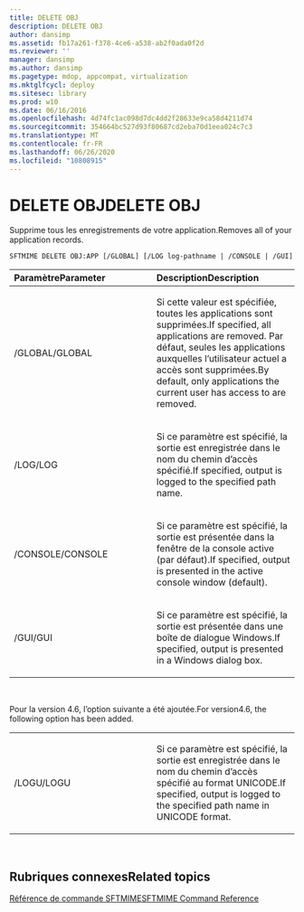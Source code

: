 ```yaml
---
title: DELETE OBJ
description: DELETE OBJ
author: dansimp
ms.assetid: fb17a261-f378-4ce6-a538-ab2f0ada0f2d
ms.reviewer: ''
manager: dansimp
ms.author: dansimp
ms.pagetype: mdop, appcompat, virtualization
ms.mktglfcycl: deploy
ms.sitesec: library
ms.prod: w10
ms.date: 06/16/2016
ms.openlocfilehash: 4d74fc1ac098d7dc4dd2f28633e9ca58d4211d74
ms.sourcegitcommit: 354664bc527d93f80687cd2eba70d1eea024c7c3
ms.translationtype: MT
ms.contentlocale: fr-FR
ms.lasthandoff: 06/26/2020
ms.locfileid: "10808915"
---
```

# <span data-ttu-id="35dbd-103">DELETE OBJ</span><span class="sxs-lookup"><span data-stu-id="35dbd-103">DELETE OBJ</span></span>


<span data-ttu-id="35dbd-104">Supprime tous les enregistrements de votre application.</span><span class="sxs-lookup"><span data-stu-id="35dbd-104">Removes all of your application records.</span></span>

`SFTMIME DELETE OBJ:APP [/GLOBAL] [/LOG log-pathname | /CONSOLE | /GUI]`

<table>
<colgroup>
<col width="50%" />
<col width="50%" />
</colgroup>
<thead>
<tr class="header">
<th align="left"><span data-ttu-id="35dbd-105">Paramètre</span><span class="sxs-lookup"><span data-stu-id="35dbd-105">Parameter</span></span></th>
<th align="left"><span data-ttu-id="35dbd-106">Description</span><span class="sxs-lookup"><span data-stu-id="35dbd-106">Description</span></span></th>
</tr>
</thead>
<tbody>
<tr class="odd">
<td align="left"><p><span data-ttu-id="35dbd-107">/GLOBAL</span><span class="sxs-lookup"><span data-stu-id="35dbd-107">/GLOBAL</span></span></p></td>
<td align="left"><p><span data-ttu-id="35dbd-108">Si cette valeur est spécifiée, toutes les applications sont supprimées.</span><span class="sxs-lookup"><span data-stu-id="35dbd-108">If specified, all applications are removed.</span></span> <span data-ttu-id="35dbd-109">Par défaut, seules les applications auxquelles l’utilisateur actuel a accès sont supprimées.</span><span class="sxs-lookup"><span data-stu-id="35dbd-109">By default, only applications the current user has access to are removed.</span></span></p></td>
</tr>
<tr class="even">
<td align="left"><p><span data-ttu-id="35dbd-110">/LOG</span><span class="sxs-lookup"><span data-stu-id="35dbd-110">/LOG</span></span></p></td>
<td align="left"><p><span data-ttu-id="35dbd-111">Si ce paramètre est spécifié, la sortie est enregistrée dans le nom du chemin d’accès spécifié.</span><span class="sxs-lookup"><span data-stu-id="35dbd-111">If specified, output is logged to the specified path name.</span></span></p></td>
</tr>
<tr class="odd">
<td align="left"><p><span data-ttu-id="35dbd-112">/CONSOLE</span><span class="sxs-lookup"><span data-stu-id="35dbd-112">/CONSOLE</span></span></p></td>
<td align="left"><p><span data-ttu-id="35dbd-113">Si ce paramètre est spécifié, la sortie est présentée dans la fenêtre de la console active (par défaut).</span><span class="sxs-lookup"><span data-stu-id="35dbd-113">If specified, output is presented in the active console window (default).</span></span></p></td>
</tr>
<tr class="even">
<td align="left"><p><span data-ttu-id="35dbd-114">/GUI</span><span class="sxs-lookup"><span data-stu-id="35dbd-114">/GUI</span></span></p></td>
<td align="left"><p><span data-ttu-id="35dbd-115">Si ce paramètre est spécifié, la sortie est présentée dans une boîte de dialogue Windows.</span><span class="sxs-lookup"><span data-stu-id="35dbd-115">If specified, output is presented in a Windows dialog box.</span></span></p></td>
</tr>
</tbody>
</table>

 

<span data-ttu-id="35dbd-116">Pour la version 4.6, l’option suivante a été ajoutée.</span><span class="sxs-lookup"><span data-stu-id="35dbd-116">For version4.6, the following option has been added.</span></span>

<table>
<colgroup>
<col width="50%" />
<col width="50%" />
</colgroup>
<tbody>
<tr class="odd">
<td align="left"><p><span data-ttu-id="35dbd-117">/LOGU</span><span class="sxs-lookup"><span data-stu-id="35dbd-117">/LOGU</span></span></p></td>
<td align="left"><p><span data-ttu-id="35dbd-118">Si ce paramètre est spécifié, la sortie est enregistrée dans le nom du chemin d’accès spécifié au format UNICODE.</span><span class="sxs-lookup"><span data-stu-id="35dbd-118">If specified, output is logged to the specified path name in UNICODE format.</span></span></p></td>
</tr>
</tbody>
</table>

 

## <span data-ttu-id="35dbd-119">Rubriques connexes</span><span class="sxs-lookup"><span data-stu-id="35dbd-119">Related topics</span></span>


[<span data-ttu-id="35dbd-120">Référence de commande SFTMIME</span><span class="sxs-lookup"><span data-stu-id="35dbd-120">SFTMIME Command Reference</span></span>](sftmime--command-reference.md)

 

 





